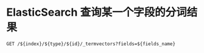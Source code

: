 # ElasticSearch 查询某一个字段的分词结果

```http
GET /${index}/${type}/${id}/_termvectors?fields=${fields_name}
```

